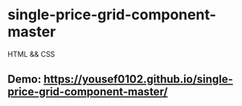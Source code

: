 # single-price-grid-component-master
HTML &amp;&amp; CSS
 ## Demo: https://yousef0102.github.io/single-price-grid-component-master/
